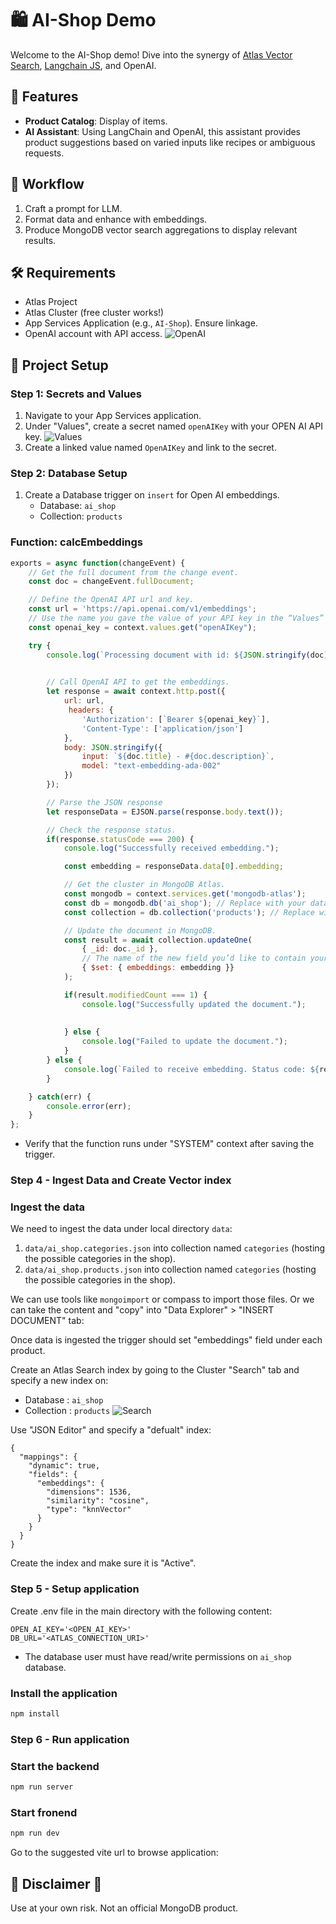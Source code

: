 # 🛍️ AI-Shop Demo

Welcome to the AI-Shop demo! Dive into the synergy of [Atlas Vector Search](https://www.mongodb.com/products/platform/atlas-vector-search), [Langchain JS](https://js.langchain.com/docs/get_started/introduction), and OpenAI.

## 🌟 **Features**
- **Product Catalog**: Display of items.
- **AI Assistant**: Using LangChain and OpenAI, this assistant provides product suggestions based on varied inputs like recipes or ambiguous requests.

## 🚀 **Workflow**
1. Craft a prompt for LLM.
2. Format data and enhance with embeddings.
3. Produce MongoDB vector search aggregations to display relevant results.

## 🛠️ **Requirements**
- Atlas Project
- Atlas Cluster (free cluster works!)
- App Services Application (e.g., `AI-Shop`). Ensure linkage.
- OpenAI account with API access.
   ![OpenAI](https://www.mongodb.com/developer/_next/image/?url=https%3A%2F%2Fimages.contentstack.io%2Fv3%2Fassets%2Fblt39790b633ee0d5a7%2Fblt35c951800e86f9b2%2F64931c80f7411b27b437e181%2F5.png&w=2048&q=75)
   
## 🔧 **Project Setup**
### **Step 1: Secrets and Values**
1. Navigate to your App Services application.
2. Under "Values", create a secret named `openAIKey` with your OPEN AI API key.
![Values](https://www.mongodb.com/developer/_next/image/?url=https%3A%2F%2Fimages.contentstack.io%2Fv3%2Fassets%2Fblt39790b633ee0d5a7%2Fblt5e3daa9f6d369a05%2F64931c66207042ceb986e0ff%2F4.png&w=2048&q=75)
3. Create a linked value named `OpenAIKey` and link to the secret.

### **Step 2: Database Setup**
1. Create a Database trigger on `insert` for Open AI embeddings.
   - Database: `ai_shop`
   - Collection: `products`
### **Function: calcEmbeddings**

```javascript
exports = async function(changeEvent) {
    // Get the full document from the change event.
    const doc = changeEvent.fullDocument;

    // Define the OpenAI API url and key.
    const url = 'https://api.openai.com/v1/embeddings';
    // Use the name you gave the value of your API key in the “Values” utility inside of App Services
    const openai_key = context.values.get("openAIKey");

    try {
        console.log(`Processing document with id: ${JSON.stringify(doc)}`);
        

        // Call OpenAI API to get the embeddings.
        let response = await context.http.post({
            url: url,
             headers: {
                'Authorization': [`Bearer ${openai_key}`],
                'Content-Type': ['application/json']
            },
            body: JSON.stringify({
                input: `${doc.title} - #{doc.description}`,
                model: "text-embedding-ada-002"
            })
        });

        // Parse the JSON response
        let responseData = EJSON.parse(response.body.text());

        // Check the response status.
        if(response.statusCode === 200) {
            console.log("Successfully received embedding.");

            const embedding = responseData.data[0].embedding;

            // Get the cluster in MongoDB Atlas.
            const mongodb = context.services.get('mongodb-atlas');
            const db = mongodb.db('ai_shop'); // Replace with your database name.
            const collection = db.collection('products'); // Replace with your collection name.

            // Update the document in MongoDB.
            const result = await collection.updateOne(
                { _id: doc._id },
                // The name of the new field you’d like to contain your embeddings.
                { $set: { embeddings: embedding }}
            );

            if(result.modifiedCount === 1) {
                console.log("Successfully updated the document.");
                
                
            } else {
                console.log("Failed to update the document.");
            }
        } else {
            console.log(`Failed to receive embedding. Status code: ${response.body.text()}`);
        }

    } catch(err) {
        console.error(err);
    }
};
```
- Verify that the function runs under "SYSTEM" context after saving the trigger.

### Step 4 - Ingest Data and Create Vector index

### Ingest the data
 
We need to ingest the data under local directory `data`:
1. `data/ai_shop.categories.json` into collection named `categories` (hosting the possible categories in the shop).
1. `data/ai_shop.products.json` into collection named `categories` (hosting the possible categories in the shop).

We can use tools like `mongoimport` or compass to import those files. Or we can take the content and "copy" into "Data Explorer" > "INSERT DOCUMENT" tab:

Once data is ingested the trigger should set "embeddings" field under each product.

Create an Atlas Search index by going to the Cluster "Search" tab and specify a new index on:
- Database : `ai_shop`
- Collection : `products`
  ![Search](https://www.mongodb.com/developer/_next/image/?url=https%3A%2F%2Fimages.contentstack.io%2Fv3%2Fassets%2Fblt39790b633ee0d5a7%2Fblt718e89ebafd68b26%2F64931d7ecc30bb78b6b072c7%2F10.png&w=2048&q=75)
  

Use "JSON Editor" and specify a "defualt" index:
```
{
  "mappings": {
    "dynamic": true,
    "fields": {
      "embeddings": {
        "dimensions": 1536,
        "similarity": "cosine",
        "type": "knnVector"
      }
    }
  }
}
```

Create the index and make sure it is "Active".



### Step 5 - Setup application

Create .env file in the main directory with the following content:
```
OPEN_AI_KEY='<OPEN_AI_KEY>'
DB_URL='<ATLAS_CONNECTION_URI>'
```
- The database user must have read/write permissions on `ai_shop` database.
### Install the application

```sh
npm install
```

### Step 6 - Run application

### Start the backend

```sh
npm run server
```

### Start fronend

```sh
npm run dev
```

Go to the suggested vite url to browse application:


## 🛑 Disclaimer 🛑
Use at your own risk. Not an official MongoDB product.


